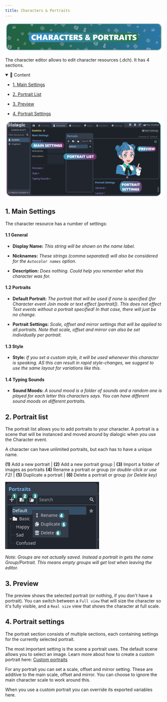 ```yaml
---
title: Characters & Portraits
---
```


![header_character_portraits](./media/headers/character_portraits.png)

The character editor allows to edit character resources (.dch). It has 4 sections.

<details open>
<summary>📜 Content</summary>

- [1. Main Settings](#1-main-settings)

- [2. Portrait List](#2-portrait-list)

- [3. Preview](#3-Preview)

- [4. Portrait Settings](#4-portrait-settings)
  
  </details>

<img src="./media/character_editor.png" width="600"/>

## 1. Main Settings

The character resource has a number of settings:

#### 1.1 General

- **Display Name:**
  *This string will be shown on the name label.*

- **Nicknames:**
  *These strings (comma separated) will also be considered for the `Autocolor names` option.*

- **Description:**
  *Does nothing. Could help you remember what this character was for.*

#### 1.2 Portraits

- **Default Portrait:**
  *The portrait that will be used if none is specified (for Character event Join mode or text effect [portrait]). This does not effect Text events without a portrait specified! In that case, there will just be no change.*

- **Portrait Settings:**
  *Scale, offset and mirror settings that will be applied to all portraits. Note that scale, offset and mirror can also be set individually per portrait.*

#### 1.3 Style

- **Style:**
  *If you set a custom style, it will be used whenever this character is speaking. AS this can result in rapid style-changes, we suggest to use the same layout for variations like this.*

#### 1.4 Typing Sounds

- **Sound Moods:**
  *A sound mood is a folder of sounds and a random one is played for each letter this characters says. You can have different sound moods on different portraits.*

## 2. Portrait list

The portrait list allows you to add portraits to your character. A portrait is a scene that will be instanced and moved around by dialogic when you use the Character event.

A character can have unlimited portraits, but each has to have a unique name.

**(1)** Add a new portrait | **(2)** Add a new portrait group | **(3)** Import a folder of images as portraits
**(4)** Rename a portrait or group *(or double-click or use F2)* | **(5)** Duplicate a portrait | **(6)** Delete a portrait or group *(or Delete key)*

![image](./media/portrait_list_buttons.png)

*Note: Groups are not actually saved. Instead a portrait in gets the name Group/Portrait. This means empty groups will get lost when leaving the editor.*

## 3. Preview

The preview shows the selected portrait (or nothing, if you don't have a portrait). You can switch between a `Full view` that will size the character so it's fully visible, and a `Real size` view that shows the character at full scale.  

## 4. Portrait settings

The portrait section consists of multiple sections, each containing settings for the currently selected portrait.

The most important setting is the scene a portrait uses. The default scene allows you to select an image. Learn more about how to create a custom portrait here: [Custom portraits](./Custom_Portraits.md)

For any portrait you can set a scale, offset and mirror setting. These are additive to the main scale, offset and mirror. You can choose to ignore the main character scale to work around this. 

When you use a custom portrait you can override its exported variables here. 
